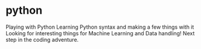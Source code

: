 # python
 Playing with Python
 Learning Python syntax and making a few things with it
 Looking for interesting things for Machine Learning and Data handling! Next step in the coding adventure.
